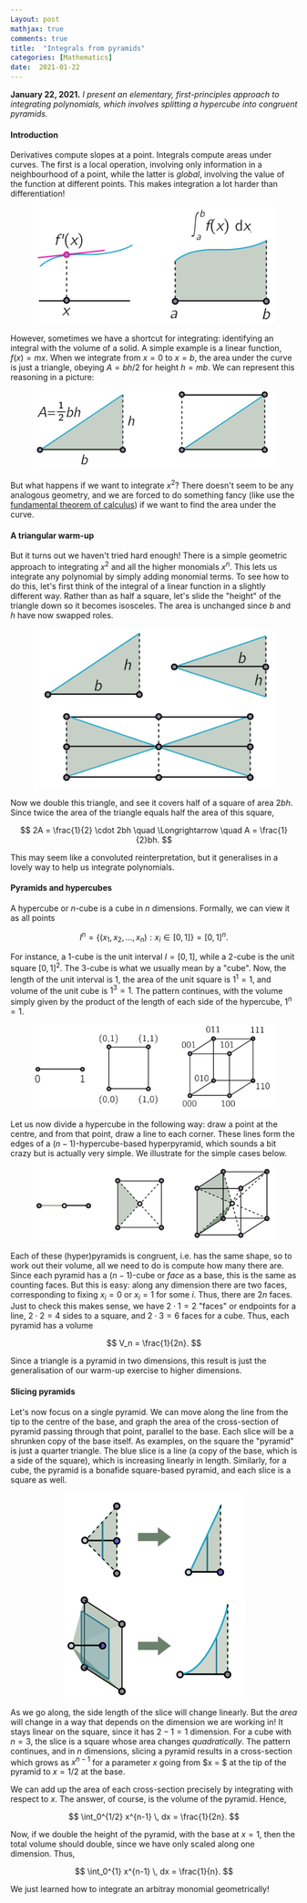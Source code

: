 ```yaml
---
Layout: post
mathjax: true
comments: true
title:  "Integrals from pyramids"
categories: [Mathematics]
date:  2021-01-22
---
```


**January 22, 2021.** *I present an elementary, first-principles
  approach to integrating polynomials, which involves splitting a
  hypercube into congruent pyramids.*

#### Introduction

Derivatives compute slopes at a point.
Integrals compute areas under curves.
The first is a local operation, involving only information in a
neighbourhood of a point, while the latter is *global*, involving the
value of the function at different points.
This makes integration a lot harder than differentiation!

<figure>
    <div style="text-align:center"><img src
    ="/images/posts/pyramid1.png"/>
	</div>
	</figure>

However, sometimes we have a shortcut for integrating: identifying an
integral with the volume of a solid.
A simple example is a linear function, $f(x) = mx$. When we integrate
from $x = 0$ to $x = b$, the area under the curve is just a triangle,
obeying $A = bh/2$ for height $h = mb$.
We can represent this reasoning in a picture:

<figure>
    <div style="text-align:center"><img src
    ="/images/posts/pyramid2.png"/>
	</div>
	</figure>

But what happens if we want to integrate $x^2$?
There doesn't seem to be any analogous geometry, and we are forced to
do something fancy (like use the
[fundamental theorem of calculus](https://en.wikipedia.org/wiki/Fundamental_theorem_of_calculus))
if we want to find the area under the curve.

#### A triangular warm-up

But it turns out we haven't tried hard enough!
There is a simple geometric approach to integrating $x^2$ and all the
higher monomials $x^n$.
This lets us integrate any polynomial by simply adding monomial terms.
To see how to do this, let's first think of the integral of a linear
function in a slightly different way.
Rather than as half a square, let's slide the "height" of the triangle
down so it becomes isosceles.
The area is unchanged since $b$ and $h$ have now swapped roles.

<figure>
    <div style="text-align:center"><img src
    ="/images/posts/pyramid3.png"/>
	</div>
	</figure>

Now we double this triangle, and see it covers half of a square of
area $2bh$. Since twice the area of the triangle equals half the area
of this square,

$$
2A = \frac{1}{2} \cdot 2bh \quad \Longrightarrow \quad A = \frac{1}{2}bh.
$$

This may seem like a convoluted reinterpretation, but it generalises
in a lovely way to help us integrate polynomials.

#### Pyramids and hypercubes

A hypercube or $n$-cube is a cube in $n$ dimensions.
Formally, we can view it as all points

$$
I^n = \{(x_1, x_2, \ldots, x_n) : x_i \in [0, 1]\} = [0, 1]^n.
$$

For instance, a $1$-cube is the unit interval $I = [0, 1]$, while a
$2$-cube is the unit square $[0 ,1]^2$.
The $3$-cube is what we usually mean by a "cube".
Now, the length of the unit interval is $1$, the area of the unit
square is $1^1 = 1$, and volume of the unit cube is $1^3 = 1$.
The pattern continues, with the volume simply given by the product of
the length of each side of the hypercube, $1^n = 1$.

<figure>
    <div style="text-align:center"><img src
    ="/images/posts/pyramid4.png"/>
	</div>
	</figure>

Let us now divide a hypercube in the following way: draw a point at
the centre, and from that point, draw a line to each corner.
These lines form the edges of a $(n-1)$-hypercube-based hyperpyramid,
which sounds a bit crazy but is actually very simple.
We illustrate for the simple cases below.

<figure>
    <div style="text-align:center"><img src
    ="/images/posts/pyramid5.png"/>
	</div>
	</figure>

Each of these (hyper)pyramids is congruent, i.e. has the same shape,
so to work out their volume, all we need to do is compute how many there
are.
Since each pyramid has a $(n-1)$-cube or *face* as a base, this is the
same as counting faces.
But this is easy: along any dimension there are two faces,
corresponding to fixing $x_i = 0$ or $x_i = 1$ for some $i$.
Thus, there are $2n$ faces.
Just to check this makes sense, we have $2 \cdot 1 = 2$ "faces" or
endpoints for a line, $2 \cdot 2 = 4$ sides to a square, and $2 \cdot
3 = 6$ faces for a cube.
Thus, each pyramid has a volume

$$
V_n = \frac{1}{2n}.
$$

Since a triangle is a pyramid in two dimensions, this result is just
the generalisation of our warm-up exercise to higher dimensions.

#### Slicing pyramids

Let's now focus on a single pyramid.
We can move along the line from the tip to the centre of the base, and
graph the area of the cross-section of pyramid passing through that point,
parallel to the base.
Each slice will be a shrunken copy of the base itself.
As examples, on the square the "pyramid" is just a quarter triangle.
The blue slice is a line (a copy of the base, which is a side of the
square), which is increasing linearly in length.
Similarly, for a cube, the pyramid is a bonafide square-based pyramid,
and each slice is a square as well.

<figure>
    <div style="text-align:center"><img src
    ="/images/posts/pyramid6.png"/>
	</div>
	</figure>

As we go along, the side length of the slice will change linearly.
But the *area* will change in a way that depends on the dimension we
are working in! It stays linear on the square, since it has $2 - 1 =
1$ dimension.
For a cube with $n = 3$, the slice is a square whose area changes
*quadratically*.
The pattern continues, and in $n$ dimensions, slicing a pyramid
results in a cross-section which grows as $x^{n-1}$ for a parameter
$x$ going from $x = $ at the tip of the pyramid to $x = 1/2$ at the
base.

We can add up the area of each cross-section precisely by integrating
with respect to $x$.
The answer, of course, is the volume of the pyramid.
Hence,

$$
\int_0^{1/2} x^{n-1} \, dx = \frac{1}{2n}.
$$

Now, if we double the height of the pyramid, with the base at $x = 1$,
then the total volume should double, since we have only scaled along
one dimension.
Thus,

$$
\int_0^{1} x^{n-1} \, dx = \frac{1}{n}.
$$

We just learned how to integrate an arbitray monomial geometrically!
